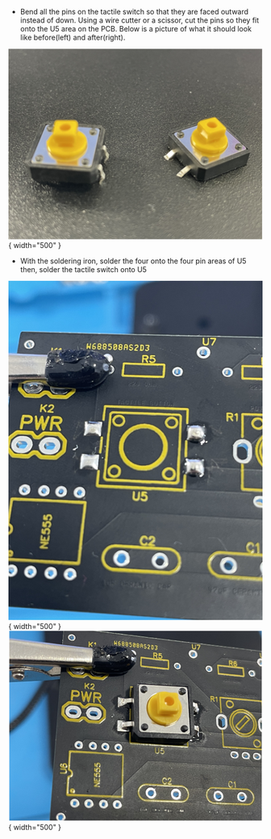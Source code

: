 - Bend all the pins on the tactile switch so that they are faced outward instead of down. Using a wire cutter or a scissor, cut the pins so they fit onto the U5 area on the PCB. Below is a picture of what it should look like before(left) and after(right).

![tac1](tactile_images/tac1.png){ width="500" }

- With the soldering iron, solder the four onto the four pin areas of U5 then, solder the tactile switch onto U5

![tac2](tactile_images/tac2.png){ width="500" }
![tac3](tactile_images/tac3.png){ width="500" }
